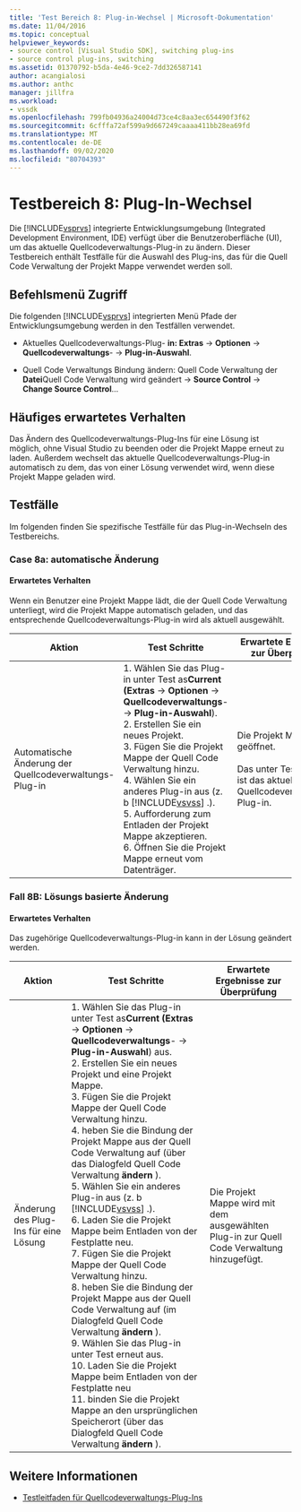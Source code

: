 ```yaml
---
title: 'Test Bereich 8: Plug-in-Wechsel | Microsoft-Dokumentation'
ms.date: 11/04/2016
ms.topic: conceptual
helpviewer_keywords:
- source control [Visual Studio SDK], switching plug-ins
- source control plug-ins, switching
ms.assetid: 01370792-b5da-4e46-9ce2-7dd326587141
author: acangialosi
ms.author: anthc
manager: jillfra
ms.workload:
- vssdk
ms.openlocfilehash: 799fb04936a24004d73ce4c8aa3ec654490f3f62
ms.sourcegitcommit: 6cfffa72af599a9d667249caaaa411bb28ea69fd
ms.translationtype: MT
ms.contentlocale: de-DE
ms.lasthandoff: 09/02/2020
ms.locfileid: "80704393"
---
```

# <a name="test-area-8-plug-in-switching"></a>Testbereich 8: Plug-In-Wechsel
Die [!INCLUDE[vsprvs](../../code-quality/includes/vsprvs_md.md)] integrierte Entwicklungsumgebung (Integrated Development Environment, IDE) verfügt über die Benutzeroberfläche (UI), um das aktuelle Quellcodeverwaltungs-Plug-in zu ändern. Dieser Testbereich enthält Testfälle für die Auswahl des Plug-ins, das für die Quell Code Verwaltung der Projekt Mappe verwendet werden soll.

## <a name="command-menu-access"></a>Befehlsmenü Zugriff
 Die folgenden [!INCLUDE[vsprvs](../../code-quality/includes/vsprvs_md.md)] integrierten Menü Pfade der Entwicklungsumgebung werden in den Testfällen verwendet.

- Aktuelles Quellcodeverwaltungs-Plug- **in: Extras**  ->  **Optionen**  ->  **Quellcodeverwaltungs**-  ->  **Plug-in-Auswahl**.

- Quell Code Verwaltungs Bindung ändern: Quell Code Verwaltung der **Datei**Quell Code Verwaltung wird geändert  ->  **Source Control**  ->  **Change Source Control**...

## <a name="common-expected-behavior"></a>Häufiges erwartetes Verhalten
 Das Ändern des Quellcodeverwaltungs-Plug-Ins für eine Lösung ist möglich, ohne Visual Studio zu beenden oder die Projekt Mappe erneut zu laden. Außerdem wechselt das aktuelle Quellcodeverwaltungs-Plug-in automatisch zu dem, das von einer Lösung verwendet wird, wenn diese Projekt Mappe geladen wird.

## <a name="test-cases"></a>Testfälle
 Im folgenden finden Sie spezifische Testfälle für das Plug-in-Wechseln des Testbereichs.

### <a name="case-8a-automatic-change"></a>Case 8a: automatische Änderung

#### <a name="expected-behavior"></a>Erwartetes Verhalten
 Wenn ein Benutzer eine Projekt Mappe lädt, die der Quell Code Verwaltung unterliegt, wird die Projekt Mappe automatisch geladen, und das entsprechende Quellcodeverwaltungs-Plug-in wird als aktuell ausgewählt.

| Aktion | Test Schritte | Erwartete Ergebnisse zur Überprüfung |
| - | - | - |
| Automatische Änderung der Quellcodeverwaltungs-Plug-in | 1. Wählen Sie das Plug-in unter Test as**Current (Extras**  ->  **Optionen**  ->  **Quellcodeverwaltungs**-  ->  **Plug-in-Auswahl**).<br />2. Erstellen Sie ein neues Projekt.<br />3. Fügen Sie die Projekt Mappe der Quell Code Verwaltung hinzu.<br />4. Wählen Sie ein anderes Plug-in aus (z. b [!INCLUDE[vsvss](../../extensibility/includes/vsvss_md.md)] .).<br />5. Aufforderung zum Entladen der Projekt Mappe akzeptieren.<br />6. Öffnen Sie die Projekt Mappe erneut vom Datenträger. | Die Projekt Mappe wird geöffnet.<br /><br /> Das unter Test-Plug-in ist das aktuelle Quellcodeverwaltungs-Plug-in. |

### <a name="case-8b-solution-based-change"></a>Fall 8B: Lösungs basierte Änderung

#### <a name="expected-behavior"></a>Erwartetes Verhalten
 Das zugehörige Quellcodeverwaltungs-Plug-in kann in der Lösung geändert werden.

| Aktion | Test Schritte | Erwartete Ergebnisse zur Überprüfung |
|----------------------------------| - | - |
| Änderung des Plug-Ins für eine Lösung | 1. Wählen Sie das Plug-in unter Test as**Current (Extras**  ->  **Optionen**  ->  **Quellcodeverwaltungs**-  ->  **Plug-in-Auswahl**) aus.<br />2. Erstellen Sie ein neues Projekt und eine Projekt Mappe.<br />3. Fügen Sie die Projekt Mappe der Quell Code Verwaltung hinzu.<br />4. heben Sie die Bindung der Projekt Mappe aus der Quell Code Verwaltung auf (über das Dialogfeld Quell Code Verwaltung **ändern** ).<br />5. Wählen Sie ein anderes Plug-in aus (z. b [!INCLUDE[vsvss](../../extensibility/includes/vsvss_md.md)] .).<br />6. Laden Sie die Projekt Mappe beim Entladen von der Festplatte neu.<br />7. Fügen Sie die Projekt Mappe der Quell Code Verwaltung hinzu.<br />8. heben Sie die Bindung der Projekt Mappe aus der Quell Code Verwaltung auf (im Dialogfeld Quell Code Verwaltung **ändern** ).<br />9. Wählen Sie das Plug-in unter Test erneut aus.<br />10. Laden Sie die Projekt Mappe beim Entladen von der Festplatte neu<br />11. binden Sie die Projekt Mappe an den ursprünglichen Speicherort (über das Dialogfeld Quell Code Verwaltung **ändern** ). | Die Projekt Mappe wird mit dem ausgewählten Plug-in zur Quell Code Verwaltung hinzugefügt. |

## <a name="see-also"></a>Weitere Informationen
- [Testleitfaden für Quellcodeverwaltungs-Plug-Ins](../../extensibility/internals/test-guide-for-source-control-plug-ins.md)

